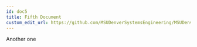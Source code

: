 ```yaml
---
id: doc5
title: Fifth Document
custom_edit_url: https://github.com/MSUDenverSystemsEngineering/MSUDenverSystemsEngineering.github.io/edit/source/docs/exampledoc5.md
---
```


Another one
